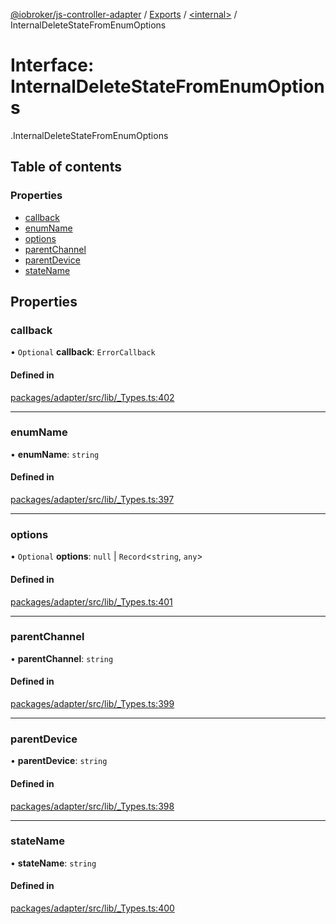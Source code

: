 [@iobroker/js-controller-adapter](../README.md) / [Exports](../modules.md) / [<internal\>](../modules/internal_.md) / InternalDeleteStateFromEnumOptions

# Interface: InternalDeleteStateFromEnumOptions

[<internal>](../modules/internal_.md).InternalDeleteStateFromEnumOptions

## Table of contents

### Properties

- [callback](internal_.InternalDeleteStateFromEnumOptions.md#callback)
- [enumName](internal_.InternalDeleteStateFromEnumOptions.md#enumname)
- [options](internal_.InternalDeleteStateFromEnumOptions.md#options)
- [parentChannel](internal_.InternalDeleteStateFromEnumOptions.md#parentchannel)
- [parentDevice](internal_.InternalDeleteStateFromEnumOptions.md#parentdevice)
- [stateName](internal_.InternalDeleteStateFromEnumOptions.md#statename)

## Properties

### callback

• `Optional` **callback**: `ErrorCallback`

#### Defined in

[packages/adapter/src/lib/_Types.ts:402](https://github.com/ioBroker/ioBroker.js-controller/blob/74c49d22/packages/adapter/src/lib/_Types.ts#L402)

___

### enumName

• **enumName**: `string`

#### Defined in

[packages/adapter/src/lib/_Types.ts:397](https://github.com/ioBroker/ioBroker.js-controller/blob/74c49d22/packages/adapter/src/lib/_Types.ts#L397)

___

### options

• `Optional` **options**: ``null`` \| `Record`<`string`, `any`\>

#### Defined in

[packages/adapter/src/lib/_Types.ts:401](https://github.com/ioBroker/ioBroker.js-controller/blob/74c49d22/packages/adapter/src/lib/_Types.ts#L401)

___

### parentChannel

• **parentChannel**: `string`

#### Defined in

[packages/adapter/src/lib/_Types.ts:399](https://github.com/ioBroker/ioBroker.js-controller/blob/74c49d22/packages/adapter/src/lib/_Types.ts#L399)

___

### parentDevice

• **parentDevice**: `string`

#### Defined in

[packages/adapter/src/lib/_Types.ts:398](https://github.com/ioBroker/ioBroker.js-controller/blob/74c49d22/packages/adapter/src/lib/_Types.ts#L398)

___

### stateName

• **stateName**: `string`

#### Defined in

[packages/adapter/src/lib/_Types.ts:400](https://github.com/ioBroker/ioBroker.js-controller/blob/74c49d22/packages/adapter/src/lib/_Types.ts#L400)
